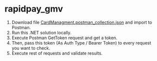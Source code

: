 # rapidpay_gmv
1. Download file [CardManagment.postman_collection.json](https://github.com/GianfrancoManrique/rapidpay_gmv/tree/main/RapidPay/Postman) and import to Postman.
2. Run this .NET solution locally.
3. Execute Postman GetToken request and get a token.
4. Then, pass this token (As Auth Type / Bearer Token) to every request you want to check.
5. Execute rest of requests and validate results.
